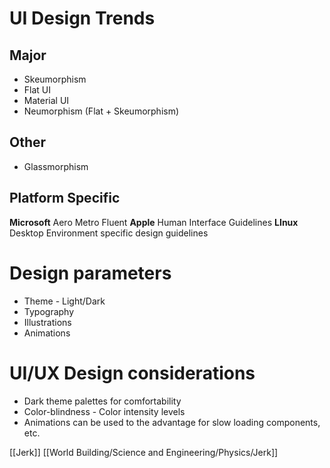 # UI Design Trends
## Major
- Skeumorphism
- Flat UI
- Material UI
- Neumorphism (Flat + Skeumorphism)
## Other
- Glassmorphism
## Platform Specific
**Microsoft**
Aero
Metro
Fluent
**Apple**
Human Interface Guidelines
**LInux**
Desktop Environment specific design guidelines
# Design parameters
- Theme - Light/Dark
- Typography
- Illustrations
- Animations

# UI/UX Design considerations
- Dark theme palettes for comfortability
- Color-blindness - Color intensity levels
- Animations can be used to the advantage for slow loading components, etc.

[[Jerk]]
[[World Building/Science and Engineering/Physics/Jerk]]
